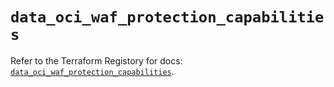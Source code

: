 # `data_oci_waf_protection_capabilities`

Refer to the Terraform Registory for docs: [`data_oci_waf_protection_capabilities`](https://registry.terraform.io/providers/oracle/oci/6.18.0/docs/data-sources/waf_protection_capabilities).
